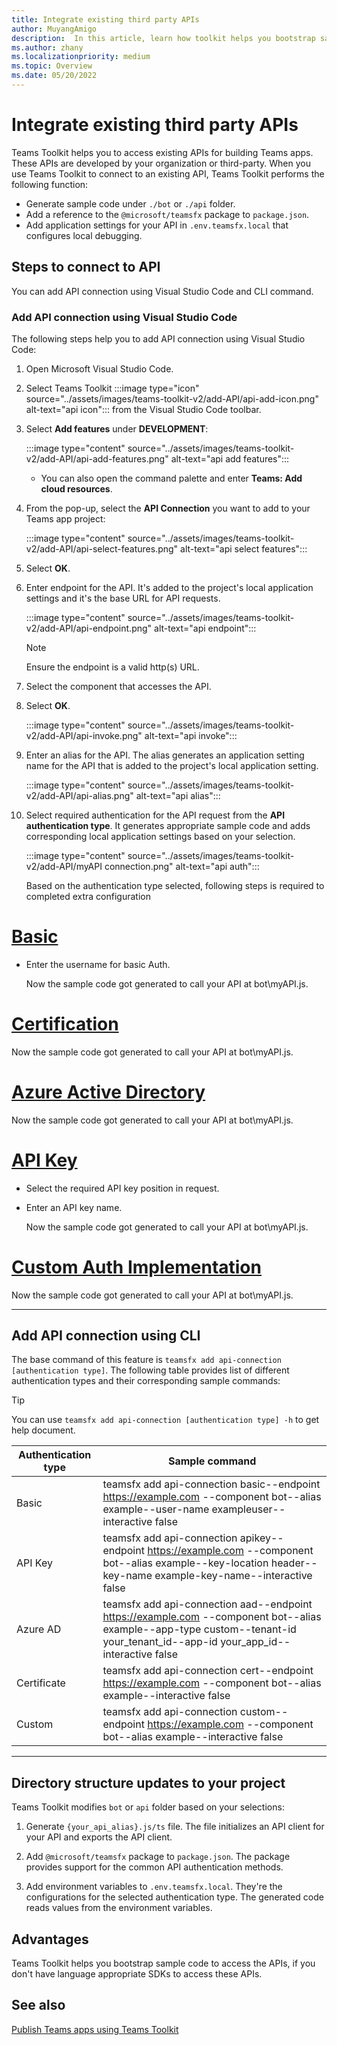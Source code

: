 ```yaml
---
title: Integrate existing third party APIs
author: MuyangAmigo
description:  In this article, learn how toolkit helps you bootstrap sample access to existing APIs. It provides list of different authentication types.
ms.author: zhany
ms.localizationpriority: medium
ms.topic: Overview
ms.date: 05/20/2022
---
```


# Integrate existing third party APIs

Teams Toolkit helps you to access existing APIs for building Teams apps. These APIs are developed by your organization or third-party. When you use Teams Toolkit to connect to an existing API, Teams Toolkit performs the following function:

* Generate sample code under `./bot` or `./api` folder.
* Add a reference to the `@microsoft/teamsfx` package to `package.json`.
* Add application settings for your API in  `.env.teamsfx.local` that configures local debugging.

## Steps to connect to API

You can add API connection using Visual Studio Code and CLI command.

### Add API connection using Visual Studio Code

The following steps help you to add API connection using Visual Studio Code:

1. Open Microsoft Visual Studio Code.
2. Select Teams Toolkit :::image type="icon" source="../assets/images/teams-toolkit-v2/add-API/api-add-icon.png" alt-text="api icon"::: from the Visual Studio Code toolbar.
3. Select **Add features** under **DEVELOPMENT**:

    :::image type="content" source="../assets/images/teams-toolkit-v2/add-API/api-add-features.png" alt-text="api add features":::

    * You can also open the command palette and enter **Teams: Add cloud resources**.

4. From the pop-up, select the **API Connection** you want to add to your Teams app project:

    :::image type="content" source="../assets/images/teams-toolkit-v2/add-API/api-select-features.png" alt-text="api select features":::

5. Select **OK**.

6. Enter endpoint for the API. It's added to the project's local application settings and it's the base URL for API requests.

    :::image type="content" source="../assets/images/teams-toolkit-v2/add-API/api-endpoint.png" alt-text="api endpoint":::

     > [!NOTE]
     > Ensure the endpoint is a valid http(s) URL.

7. Select the component that accesses the API.

8. Select **OK**.

    :::image type="content" source="../assets/images/teams-toolkit-v2/add-API/api-invoke.png" alt-text="api invoke":::

9. Enter an alias for the API. The alias generates an application setting name for the API that is added to the project's local application setting.

    :::image type="content" source="../assets/images/teams-toolkit-v2/add-API/api-alias.png" alt-text="api alias":::

10. Select required authentication for the API request from the **API authentication type**. It generates appropriate sample code and adds corresponding local application settings based on your selection.

     :::image type="content" source="../assets/images/teams-toolkit-v2/add-API/myAPI connection.png" alt-text="api auth":::

     Based on the authentication type selected, following steps is required to completed extra configuration

# [Basic](#tab/basic)

* Enter the username for basic Auth.

  Now the sample code got generated to call your API at bot\myAPI.js.

# [Certification](#tab/certification)

   Now the sample code got generated to call your API at bot\myAPI.js.

# [Azure Active Directory](#tab/AAD)

  Now the sample code got generated to call your API at bot\myAPI.js.

# [API Key](#tab/apikey)

* Select the required API key position in request.

* Enter an API key name.

  Now the sample code got generated to call your API at bot\myAPI.js.

# [Custom Auth Implementation](#tab/CustomAuthImplementation)

  Now the sample code got generated to call your API at bot\myAPI.js.

---

## Add API connection using CLI

The base command of this feature is `teamsfx add api-connection [authentication type]`. The following table provides list of different authentication types and their corresponding sample commands:

 > [!TIP]
 > You can use `teamsfx add api-connection [authentication type] -h` to get help document.

   |**Authentication type**|**Sample command**|
   |-----------------------|------------------|
   |Basic|teamsfx add api-connection basic--endpoint <https://example.com> --component bot--alias example--user-name exampleuser--interactive false|
   |API Key|teamsfx add api-connection apikey--endpoint <https://example.com> --component bot--alias example--key-location header--key-name example-key-name--interactive false|
   |Azure AD|teamsfx add api-connection aad--endpoint <https://example.com> --component bot--alias example--app-type custom--tenant-id your_tenant_id--app-id your_app_id--interactive false|
   |Certificate|teamsfx add api-connection cert--endpoint <https://example.com> --component bot--alias example--interactive false|
   |Custom|teamsfx add api-connection custom--endpoint <https://example.com> --component bot--alias example--interactive false|

---

## Directory structure updates to your project

 Teams Toolkit modifies `bot` or `api` folder based on your selections:

1. Generate `{your_api_alias}.js/ts` file. The file initializes an API client for your API and exports the API client.

2. Add `@microsoft/teamsfx` package to `package.json`. The package provides support for the common API authentication methods.

3. Add environment variables to `.env.teamsfx.local`. They're the configurations for the selected authentication type. The generated code reads values from the environment variables.

## Advantages

Teams Toolkit helps you bootstrap sample code to access the APIs, if you don't have language appropriate SDKs to access these APIs.

## See also

[Publish Teams apps using Teams Toolkit](publish.md)
